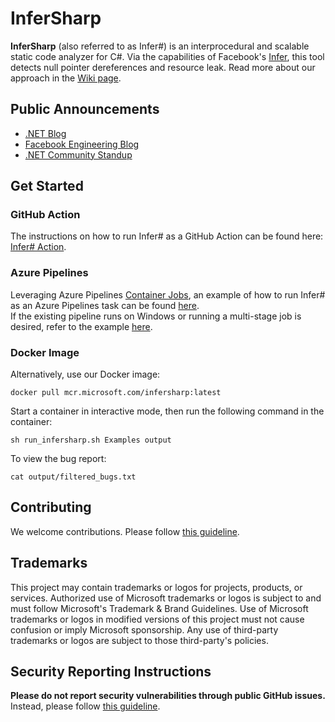 # InferSharp

**InferSharp** (also referred to as Infer#) is an interprocedural and scalable static code analyzer for C#. Via the capabilities of Facebook's [Infer](https://fbinfer.com/), this tool detects null pointer dereferences and resource leak. Read more about our approach in the [Wiki page](https://github.com/microsoft/infersharp/wiki/InferSharp:-A-Scalable-Code-Analytics-Tool-for-.NET).

## Public Announcements
- [.NET Blog](https://devblogs.microsoft.com/dotnet/infer-interprocedural-memory-safety-analysis-for-c/)
- [Facebook Engineering Blog](https://engineering.fb.com/2020/12/14/open-source/infer/)
- [.NET Community Standup](https://youtu.be/cIB4gxqm6EY?list=PLdo4fOcmZ0oX-DBuRG4u58ZTAJgBAeQ-t&t=147)

## Get Started
### GitHub Action
The instructions on how to run Infer# as a GitHub Action can be found here: [Infer# Action](https://github.com/marketplace/actions/infersharp).

### Azure Pipelines
Leveraging Azure Pipelines [Container Jobs](https://docs.microsoft.com/en-us/azure/devops/pipelines/process/container-phases?view=azure-devops), an example of how to run Infer# as an Azure Pipelines task can be found [here](https://github.com/microsoft/infersharp/blob/main/.build/azure-pipelines-example.yml).\
If the existing pipeline runs on Windows or running a multi-stage job is desired, refer to the example [here](https://github.com/microsoft/infersharp/blob/main/.build/azure-pipelines-example-multistage.yml).

### Docker Image
Alternatively, use our Docker image:
```shell
docker pull mcr.microsoft.com/infersharp:latest
```
Start a container in interactive mode, then run the following command in the container:
```shell
sh run_infersharp.sh Examples output
```
To view the bug report:
```shell
cat output/filtered_bugs.txt
```

## Contributing

We welcome contributions. Please follow [this guideline](https://github.com/microsoft/infersharp/blob/main/CONTRIBUTING.md).

## Trademarks

This project may contain trademarks or logos for projects, products, or services. Authorized use of Microsoft trademarks or logos is subject to and must follow Microsoft's Trademark & Brand Guidelines. Use of Microsoft trademarks or logos in modified versions of this project must not cause confusion or imply Microsoft sponsorship. Any use of third-party trademarks or logos are subject to those third-party's policies.

## Security Reporting Instructions

**Please do not report security vulnerabilities through public GitHub issues.** Instead, please follow [this guideline](https://github.com/microsoft/infersharp/blob/main/SECURITY.md).
